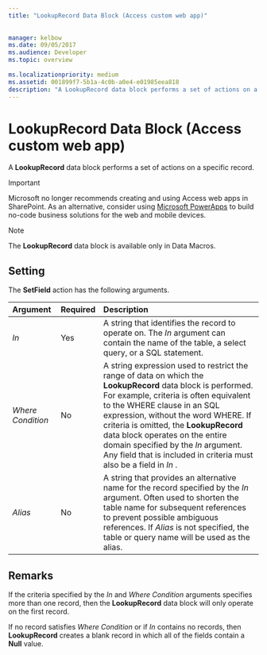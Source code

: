 ```yaml
---
title: "LookupRecord Data Block (Access custom web app)"
 
 
manager: kelbow
ms.date: 09/05/2017
ms.audience: Developer
ms.topic: overview
  
ms.localizationpriority: medium
ms.assetid: 001899f7-5b1a-4c0b-a0e4-e01985eea818
description: "A LookupRecord data block performs a set of actions on a specific record."
---
```


# LookupRecord Data Block (Access custom web app)

A **LookupRecord** data block performs a set of actions on a specific record. 
  
> [!IMPORTANT]
> Microsoft no longer recommends creating and using Access web apps in SharePoint. As an alternative, consider using [Microsoft PowerApps](https://powerapps.microsoft.com/en-us/) to build no-code business solutions for the web and mobile devices. 
  
> [!NOTE]
> The **LookupRecord** data block is available only in Data Macros. 
  
## Setting

The **SetField** action has the following arguments. 
  
|**Argument**|**Required**|**Description**|
|:-----|:-----|:-----|
| _In_ <br/> |Yes  <br/> |A string that identifies the record to operate on. The *In*  argument can contain the name of the table, a select query, or a SQL statement.  <br/> |
| _Where Condition_ <br/> |No  <br/> |A string expression used to restrict the range of data on which the **LookupRecord** data block is performed. For example, criteria is often equivalent to the WHERE clause in an SQL expression, without the word WHERE. If criteria is omitted, the **LookupRecord** data block operates on the entire domain specified by the  *In*  argument. Any field that is included in criteria must also be a field in  *In*  .  <br/> |
| _Alias_ <br/> |No  <br/> |A string that provides an alternative name for the record specified by the  *In*  argument. Often used to shorten the table name for subsequent references to prevent possible ambiguous references. If  *Alias*  is not specified, the table or query name will be used as the alias.  <br/> |
   
## Remarks

If the criteria specified by the  *In*  and  *Where Condition*  arguments specifies more than one record, then the **LookupRecord** data block will only operate on the first record. 
  
If no record satisfies  *Where Condition*  or if  *In*  contains no records, then **LookupRecord** creates a blank record in which all of the fields contain a **Null** value. 
  

